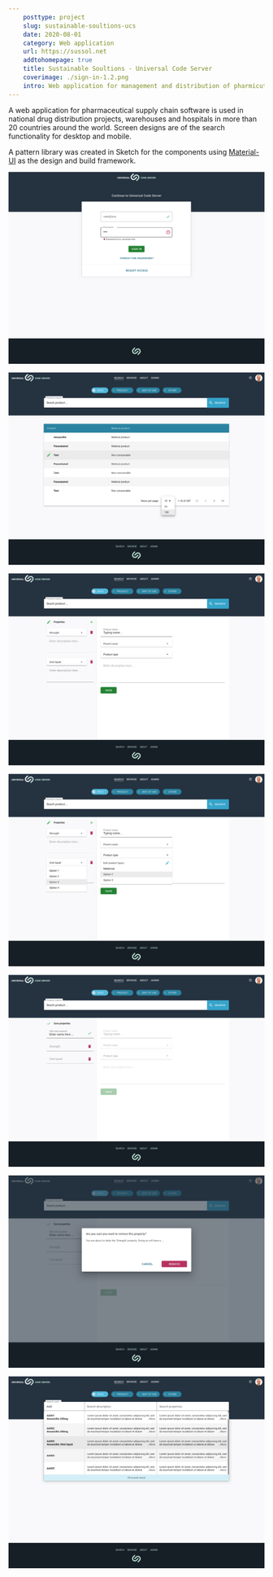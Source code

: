 ```yaml
---  
    posttype: project
    slug: sustainable-soultions-ucs
    date: 2020-08-01
    category: Web application
    url: https://sussol.net
    addtohomepage: true
    title: Sustainable Soultions - Universal Code Server
    coverimage: ./sign-in-1.2.png
    intro: Web application for management and distribution of pharmicutical products.
---
```


<div class="description">

A web application for pharmaceutical supply chain software is used in national drug distribution projects, warehouses and hospitals in more than 20 countries around the world. Screen designs are of the search functionality for desktop and mobile.

A pattern library was created in Sketch for the components using [Material-UI](https://material-ui.com) as the design and build framework.

</div>

<div class="images">

![Universal Code Server - Sign in](./sign-in-1.2.png "Universal Code Server - Sign in")

![Universal Code Server - Product search](./product-search-1.1.png "Universal Code ServerPronk - Product search")

![Universal Code Server - Product edit](./product-search-edit-1.1.png "Universal Code Server - Product edit")

![Universal Code Server - Product edit - Alt1](./product-search-edit-1.2.png "Universal Code Server - Product edit - Alt1")

![Universal Code Server - Product edit - Alt2](./product-search-edit-1.3.png "Universal Code Server - Product edit - Alt2")

![Universal Code Server - Product edit - Alt3](./product-search-edit-1.5.png "Universal Code Server - Product edit - Alt3")

![Universal Code Server - Search](./search-4.1.png "Universal Code Server - Search")

</div>